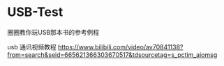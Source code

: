 # USB-Test
圈圈教你玩USB那本书的参考例程

usb 通讯视频教程
https://www.bilibili.com/video/av70841138?from=search&seid=665621366303670517&tdsourcetag=s_pctim_aiomsg
